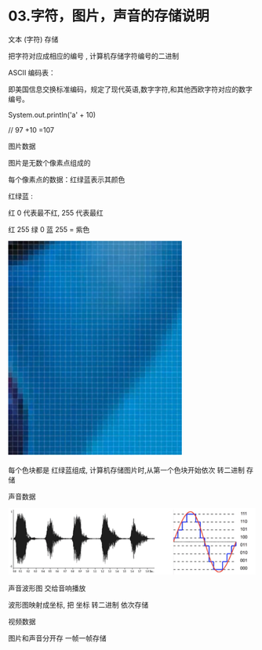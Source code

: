 # 03.字符，图片，声音的存储说明

文本 (字符) 存储

把字符对应成相应的编号 , 计算机存储字符编号的二进制

ASCII 编码表：

即美国信息交换标准编码，规定了现代英语,数字字符,和其他西欧字符对应的数字编号。

System.out.println('a' + 10) 

 // 97 +10 =107

图片数据

图片是无数个像素点组成的

每个像素点的数据：红绿蓝表示其颜色

红绿蓝 :

红 0 代表最不红, 255 代表最红

红 255 绿 0 蓝 255 = 紫色

![](https://raw.githubusercontent.com/tianran721/img/main/img/20240109134820.png)

每个色块都是 红绿蓝组成, 计算机存储图片时,从第一个色块开始依次 转二进制 存储

声音数据

![](https://raw.githubusercontent.com/tianran721/img/main/img/20240109135117.png)

声音波形图 交给音响播放

波形图映射成坐标, 把 坐标 转二进制 依次存储

视频数据

图片和声音分开存 一帧一帧存储
